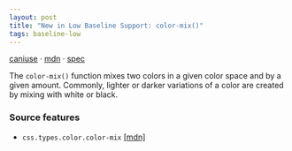 ```yaml
---
layout: post
title: "New in Low Baseline Support: color-mix()"
tags: baseline-low
---
```


[caniuse](https://caniuse.com/?search=color-mix) · [mdn](https://developer.mozilla.org/en-US/search?q=color-mix()) · [spec](https://drafts.csswg.org/css-color-5/#color-mix)

The `color-mix()` function mixes two colors in a given color space and by a given amount. Commonly, lighter or darker variations of a color are created by mixing with white or black.

### Source features

- ``css.types.color.color-mix`` [[mdn]](https://developer.mozilla.org/en-US/search?q=css.types.color.color-mix)
